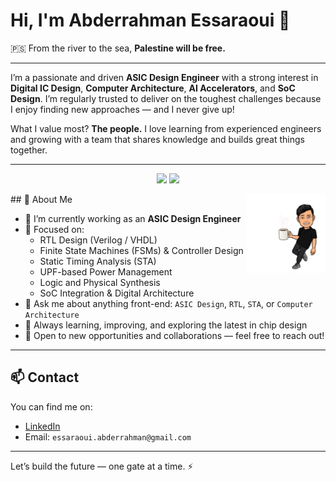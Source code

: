 # Hi, I'm Abderrahman Essaraoui 👋

🇵🇸 From the river to the sea, **Palestine will be free.**

---

I’m a passionate and driven **ASIC Design Engineer** with a strong interest in **Digital IC Design**, **Computer Architecture**, **AI Accelerators**, and **SoC Design**. I’m regularly trusted to deliver on the toughest challenges because I enjoy finding new approaches — and I never give up!

What I value most? **The people.** I love learning from experienced engineers and growing with a team that shares knowledge and builds great things together.

---
<p align="center">
    <a href= "https://www.linkedin.com/in/abderrahman-es-saraoui-2122a5205"><img src="https://img.shields.io/badge/linkedin-%230177B5?style=flat&logo=linkedin&logoColor=white"∠></a>
    <a href= "mailto:essaraoui.abderrahman@gmail.com"><img src="https://img.shields.io/badge/gmail-%231FA1F1?style=flat&logo=gmail&logoColor=white"∠></a>
 </p>
   <img src= "https://github.com/Casear98/Casear98/blob/main/coffee.png" align="right" width="25%">
## 💼 About Me

- 🔭 I’m currently working as an **ASIC Design Engineer**
- 🧠 Focused on:  
  - RTL Design (Verilog / VHDL)  
  - Finite State Machines (FSMs) & Controller Design  
  - Static Timing Analysis (STA)  
  - UPF-based Power Management  
  - Logic and Physical Synthesis  
  - SoC Integration & Digital Architecture
- 💬 Ask me about anything front-end: `ASIC Design`, `RTL`, `STA`, or `Computer Architecture`
- 🌱 Always learning, improving, and exploring the latest in chip design
- 💌 Open to new opportunities and collaborations — feel free to reach out!

---

## 📫 Contact

You can find me on:
- [LinkedIn](https://linkedin.com/in/your-link-here)
- Email: `essaraoui.abderrahman@gmail.com`

---

Let’s build the future — one gate at a time. ⚡
